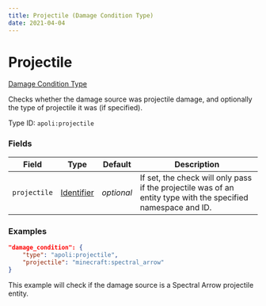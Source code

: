 ```yaml
---
title: Projectile (Damage Condition Type)
date: 2021-04-04
---
```


# Projectile

[Damage Condition Type](../damage_condition_types.md)

Checks whether the damage source was projectile damage, and optionally the type of projectile it was (if specified).

Type ID: `apoli:projectile`

### Fields

| Field        | Type                                      | Default    | Description                                                                                                   |
| ------------ | ----------------------------------------- | ---------- | ------------------------------------------------------------------------------------------------------------- |
| `projectile` | [Identifier](../data_types/identifier.md) | _optional_ | If set, the check will only pass if the projectile was of an entity type with the specified namespace and ID. |

### Examples

```json
"damage_condition": {
    "type": "apoli:projectile",
    "projectile": "minecraft:spectral_arrow"
}
```

This example will check if the damage source is a Spectral Arrow projectile entity.
